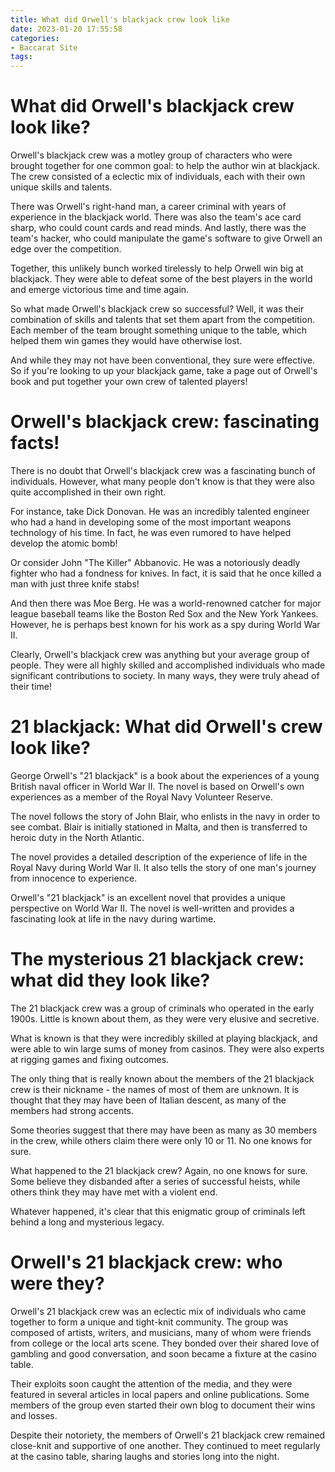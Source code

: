 ```yaml
---
title: What did Orwell's blackjack crew look like 
date: 2023-01-20 17:55:58
categories:
- Baccarat Site
tags:
---
```



#  What did Orwell's blackjack crew look like? 

Orwell's blackjack crew was a motley group of characters who were brought together for one common goal: to help the author win at blackjack. The crew consisted of a eclectic mix of individuals, each with their own unique skills and talents.

There was Orwell's right-hand man, a career criminal with years of experience in the blackjack world. There was also the team's ace card sharp, who could count cards and read minds. And lastly, there was the team's hacker, who could manipulate the game's software to give Orwell an edge over the competition.

Together, this unlikely bunch worked tirelessly to help Orwell win big at blackjack. They were able to defeat some of the best players in the world and emerge victorious time and time again.

So what made Orwell's blackjack crew so successful? Well, it was their combination of skills and talents that set them apart from the competition. Each member of the team brought something unique to the table, which helped them win games they would have otherwise lost.

And while they may not have been conventional, they sure were effective. So if you're looking to up your blackjack game, take a page out of Orwell's book and put together your own crew of talented players!

#  Orwell's blackjack crew: fascinating facts! 

There is no doubt that Orwell's blackjack crew was a fascinating bunch of individuals. However, what many people don't know is that they were also quite accomplished in their own right.

For instance, take Dick Donovan. He was an incredibly talented engineer who had a hand in developing some of the most important weapons technology of his time. In fact, he was even rumored to have helped develop the atomic bomb!

Or consider John "The Killer" Abbanovic. He was a notoriously deadly fighter who had a fondness for knives. In fact, it is said that he once killed a man with just three knife stabs!

And then there was Moe Berg. He was a world-renowned catcher for major league baseball teams like the Boston Red Sox and the New York Yankees. However, he is perhaps best known for his work as a spy during World War II.

Clearly, Orwell's blackjack crew was anything but your average group of people. They were all highly skilled and accomplished individuals who made significant contributions to society. In many ways, they were truly ahead of their time!

#  21 blackjack: What did Orwell's crew look like? 

George Orwell's "21 blackjack" is a book about the experiences of a young British naval officer in World War II. The novel is based on Orwell's own experiences as a member of the Royal Navy Volunteer Reserve.

The novel follows the story of John Blair, who enlists in the navy in order to see combat. Blair is initially stationed in Malta, and then is transferred to heroic duty in the North Atlantic.

The novel provides a detailed description of the experience of life in the Royal Navy during World War II. It also tells the story of one man's journey from innocence to experience.

Orwell's "21 blackjack" is an excellent novel that provides a unique perspective on World War II. The novel is well-written and provides a fascinating look at life in the navy during wartime.

#  The mysterious 21 blackjack crew: what did they look like? 

The 21 blackjack crew was a group of criminals who operated in the early 1900s. Little is known about them, as they were very elusive and secretive. 

What is known is that they were incredibly skilled at playing blackjack, and were able to win large sums of money from casinos. They were also experts at rigging games and fixing outcomes. 

The only thing that is really known about the members of the 21 blackjack crew is their nickname - the names of most of them are unknown. It is thought that they may have been of Italian descent, as many of the members had strong accents. 

Some theories suggest that there may have been as many as 30 members in the crew, while others claim there were only 10 or 11. No one knows for sure. 

What happened to the 21 blackjack crew? Again, no one knows for sure. Some believe they disbanded after a series of successful heists, while others think they may have met with a violent end. 

Whatever happened, it's clear that this enigmatic group of criminals left behind a long and mysterious legacy.

#  Orwell's 21 blackjack crew: who were they?

Orwell's 21 blackjack crew was an eclectic mix of individuals who came together to form a unique and tight-knit community. The group was composed of artists, writers, and musicians, many of whom were friends from college or the local arts scene. They bonded over their shared love of gambling and good conversation, and soon became a fixture at the casino table.

Their exploits soon caught the attention of the media, and they were featured in several articles in local papers and online publications. Some members of the group even started their own blog to document their wins and losses.

Despite their notoriety, the members of Orwell's 21 blackjack crew remained close-knit and supportive of one another. They continued to meet regularly at the casino table, sharing laughs and stories long into the night.
